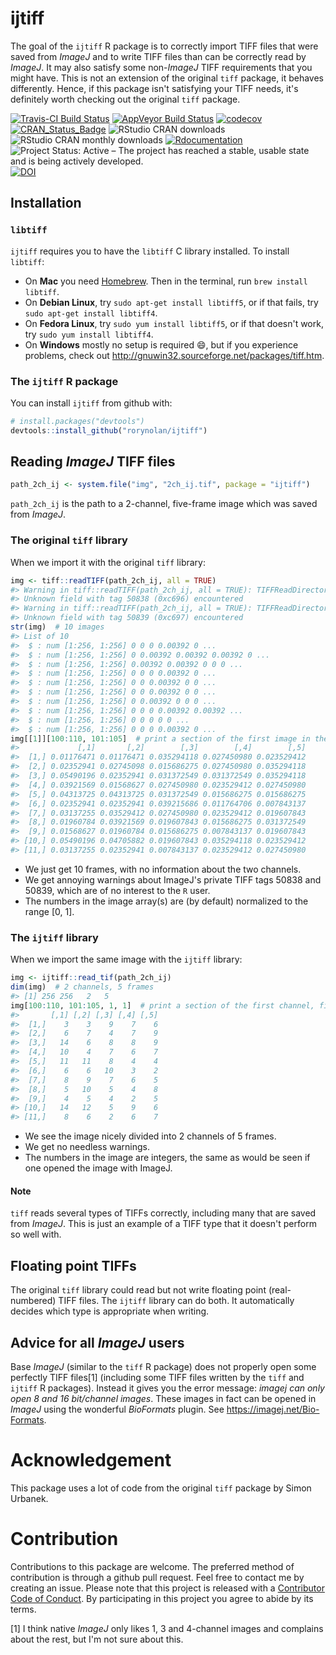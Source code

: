 
<!-- README.md is generated from README.Rmd. Please edit that file -->
ijtiff
======

The goal of the `ijtiff` R package is to correctly import TIFF files that were saved from *ImageJ* and to write TIFF files than can be correctly read by *ImageJ*. It may also satisfy some non-*ImageJ* TIFF requirements that you might have. This is not an extension of the original `tiff` package, it behaves differently. Hence, if this package isn't satisfying your TIFF needs, it's definitely worth checking out the original `tiff` package.

[![Travis-CI Build Status](https://travis-ci.org/rorynolan/ijtiff.svg?branch=master)](https://travis-ci.org/rorynolan/ijtiff) [![AppVeyor Build Status](https://ci.appveyor.com/api/projects/status/github/rorynolan/ijtiff?branch=master&svg=true)](https://ci.appveyor.com/project/rorynolan/ijtiff) [![codecov](https://codecov.io/gh/rorynolan/ijtiff/branch/master/graph/badge.svg)](https://codecov.io/gh/rorynolan/ijtiff) [![CRAN\_Status\_Badge](http://www.r-pkg.org/badges/version/ijtiff)](https://cran.r-project.org/package=ijtiff) ![RStudio CRAN downloads](http://cranlogs.r-pkg.org/badges/grand-total/ijtiff) ![RStudio CRAN monthly downloads](http://cranlogs.r-pkg.org/badges/ijtiff) [![Rdocumentation](http://www.rdocumentation.org/badges/version/ijtiff)](http://www.rdocumentation.org/packages/ijtiff) ![Project Status: Active – The project has reached a stable, usable state and is being actively developed.](http://www.repostatus.org/badges/latest/active.svg) [![DOI](https://zenodo.org/badge/111798542.svg)](https://zenodo.org/badge/latestdoi/111798542)

Installation
------------

### `libtiff`

`ijtiff` requires you to have the `libtiff` C library installed. To install `libtiff`:

-   On **Mac** you need [Homebrew](https://brew.sh/). Then in the terminal, run `brew install libtiff`.
-   On **Debian Linux**, try `sudo apt-get install libtiff5`, or if that fails, try `sudo apt-get install libtiff4`.
-   On **Fedora Linux**, try `sudo yum install libtiff5`, or if that doesn't work, try `sudo yum install libtiff4`.
-   On **Windows** mostly no setup is required 😄, but if you experience problems, check out <http://gnuwin32.sourceforge.net/packages/tiff.htm>.

### The `ijtiff` R package

You can install `ijtiff` from github with:

``` r
# install.packages("devtools")
devtools::install_github("rorynolan/ijtiff")
```

Reading *ImageJ* TIFF files
---------------------------

``` r
path_2ch_ij <- system.file("img", "2ch_ij.tif", package = "ijtiff")
```

`path_2ch_ij` is the path to a 2-channel, five-frame image which was saved from *ImageJ*.

### The original `tiff` library

When we import it with the original `tiff` library:

``` r
img <- tiff::readTIFF(path_2ch_ij, all = TRUE)
#> Warning in tiff::readTIFF(path_2ch_ij, all = TRUE): TIFFReadDirectory:
#> Unknown field with tag 50838 (0xc696) encountered
#> Warning in tiff::readTIFF(path_2ch_ij, all = TRUE): TIFFReadDirectory:
#> Unknown field with tag 50839 (0xc697) encountered
str(img)  # 10 images
#> List of 10
#>  $ : num [1:256, 1:256] 0 0 0 0.00392 0 ...
#>  $ : num [1:256, 1:256] 0 0.00392 0.00392 0.00392 0 ...
#>  $ : num [1:256, 1:256] 0.00392 0.00392 0 0 0 ...
#>  $ : num [1:256, 1:256] 0 0 0 0.00392 0 ...
#>  $ : num [1:256, 1:256] 0 0 0.00392 0 0 ...
#>  $ : num [1:256, 1:256] 0 0 0.00392 0 0 ...
#>  $ : num [1:256, 1:256] 0 0.00392 0 0 0 ...
#>  $ : num [1:256, 1:256] 0 0 0 0.00392 0.00392 ...
#>  $ : num [1:256, 1:256] 0 0 0 0 0 ...
#>  $ : num [1:256, 1:256] 0 0 0 0.00392 0 ...
img[[1]][100:110, 101:105]  # print a section of the first image in the series
#>             [,1]       [,2]        [,3]        [,4]        [,5]
#>  [1,] 0.01176471 0.01176471 0.035294118 0.027450980 0.023529412
#>  [2,] 0.02352941 0.02745098 0.015686275 0.027450980 0.035294118
#>  [3,] 0.05490196 0.02352941 0.031372549 0.031372549 0.035294118
#>  [4,] 0.03921569 0.01568627 0.027450980 0.023529412 0.027450980
#>  [5,] 0.04313725 0.04313725 0.031372549 0.015686275 0.015686275
#>  [6,] 0.02352941 0.02352941 0.039215686 0.011764706 0.007843137
#>  [7,] 0.03137255 0.03529412 0.027450980 0.023529412 0.019607843
#>  [8,] 0.01960784 0.03921569 0.019607843 0.015686275 0.031372549
#>  [9,] 0.01568627 0.01960784 0.015686275 0.007843137 0.019607843
#> [10,] 0.05490196 0.04705882 0.019607843 0.035294118 0.023529412
#> [11,] 0.03137255 0.02352941 0.007843137 0.023529412 0.027450980
```

-   We just get 10 frames, with no information about the two channels.
-   We get annoying warnings about ImageJ's private TIFF tags 50838 and 50839, which are of no interest to the `R` user.
-   The numbers in the image array(s) are (by default) normalized to the range \[0, 1\].

### The `ijtiff` library

When we import the same image with the `ijtiff` library:

``` r
img <- ijtiff::read_tif(path_2ch_ij)
dim(img)  # 2 channels, 5 frames
#> [1] 256 256   2   5
img[100:110, 101:105, 1, 1]  # print a section of the first channel, first frame
#>       [,1] [,2] [,3] [,4] [,5]
#>  [1,]    3    3    9    7    6
#>  [2,]    6    7    4    7    9
#>  [3,]   14    6    8    8    9
#>  [4,]   10    4    7    6    7
#>  [5,]   11   11    8    4    4
#>  [6,]    6    6   10    3    2
#>  [7,]    8    9    7    6    5
#>  [8,]    5   10    5    4    8
#>  [9,]    4    5    4    2    5
#> [10,]   14   12    5    9    6
#> [11,]    8    6    2    6    7
```

-   We see the image nicely divided into 2 channels of 5 frames.
-   We get no needless warnings.
-   The numbers in the image are integers, the same as would be seen if one opened the image with ImageJ.

#### Note

`tiff` reads several types of TIFFs correctly, including many that are saved from *ImageJ*. This is just an example of a TIFF type that it doesn't perform so well with.

Floating point TIFFs
--------------------

The original `tiff` library could read but not write floating point (real-numbered) TIFF files. The `ijtiff` library can do both. It automatically decides which type is appropriate when writing.

Advice for all *ImageJ* users
-----------------------------

Base *ImageJ* (similar to the `tiff` R package) does not properly open some perfectly TIFF files[1] (including some TIFF files written by the `tiff` and `ijtiff` R packages). Instead it gives you the error message: *imagej can only open 8 and 16 bit/channel images*. These images in fact can be opened in *ImageJ* using the wonderful *BioFormats* plugin. See <https://imagej.net/Bio-Formats>.

Acknowledgement
===============

This package uses a lot of code from the original `tiff` package by Simon Urbanek.

Contribution
============

Contributions to this package are welcome. The preferred method of contribution is through a github pull request. Feel free to contact me by creating an issue. Please note that this project is released with a [Contributor Code of Conduct](CONDUCT.md). By participating in this project you agree to abide by its terms.

[1] I think native *ImageJ* only likes 1, 3 and 4-channel images and complains about the rest, but I'm not sure about this.
